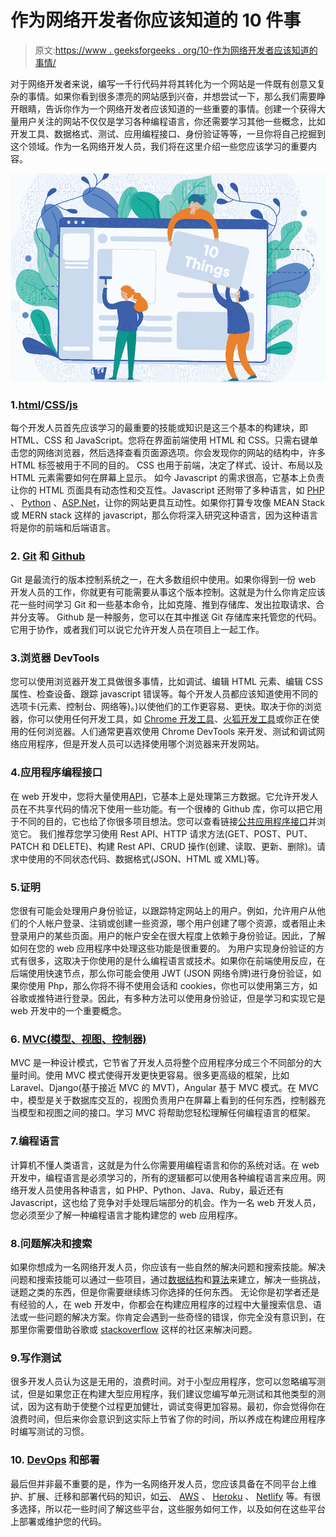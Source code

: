# 作为网络开发者你应该知道的 10 件事

> 原文:[https://www . geeksforgeeks . org/10-作为网络开发者应该知道的事情/](https://www.geeksforgeeks.org/10-things-you-should-know-as-a-web-developer/)

对于网络开发者来说，编写一千行代码并将其转化为一个网站是一件既有创意又复杂的事情。如果你看到很多漂亮的网站感到兴奋，并想尝试一下，那么我们需要睁开眼睛，告诉你作为一个网络开发者应该知道的一些重要的事情。创建一个获得大量用户关注的网站不仅仅是学习各种编程语言，你还需要学习其他一些概念，比如开发工具、数据格式、测试、应用编程接口、身份验证等等，一旦你将自己挖掘到这个领域。作为一名网络开发人员，我们将在这里介绍一些您应该学习的重要内容。

![10-Things-You-Should-Know-As-a-Web-Developer](img/150770b39be920e39caa6e9cfe878c52.png)

### 1.[html](https://www.geeksforgeeks.org/html-tutorials/)/[CSS](https://www.geeksforgeeks.org/css-tutorials/)/[js](https://www.geeksforgeeks.org/javascript-tutorial/)

每个开发人员首先应该学习的最重要的技能或知识是这三个基本的构建块，即 HTML、CSS 和 JavaScript。您将在界面前端使用 HTML 和 CSS。只需右键单击您的网络浏览器，然后选择查看页面源选项。你会发现你的网站的结构中，许多 HTML 标签被用于不同的目的。
CSS 也用于前端，决定了样式、设计、布局以及 HTML 元素需要如何在屏幕上显示。
如今 Javascript 的需求很高，它基本上负责让你的 HTML 页面具有动态性和交互性。Javascript 还附带了多种语言，如 [PHP](https://www.geeksforgeeks.org/php/) 、 [Python](https://www.geeksforgeeks.org/python-programming-language/) 、[ASP.Net](https://www.geeksforgeeks.org/introduction-to-asp-net/)，让你的网站更具互动性。如果你打算专攻像 MEAN Stack 或 MERN stack 这样的 javascript，那么你将深入研究这种语言，因为这种语言将是你的前端和后端语言。

### 2. [Git](https://git-scm.com/) 和 [Github](https://github.com)

Git 是最流行的版本控制系统之一，在大多数组织中使用。如果你得到一份 web 开发人员的工作，你就更有可能需要从事这个版本控制。这就是为什么你肯定应该花一些时间学习 Git 和一些基本命令，比如克隆、推到存储库、发出拉取请求、合并分支等。
Github 是一种服务，您可以在其中推送 Git 存储库来托管您的代码。它用于协作，或者我们可以说它允许开发人员在项目上一起工作。

### 3.浏览器 DevTools

您可以使用浏览器开发工具做很多事情，比如调试、编辑 HTML 元素、编辑 CSS 属性、检查设备、跟踪 javascript 错误等。每个开发人员都应该知道使用不同的选项卡(元素、控制台、网络等)。)以使他们的工作更容易、更快。取决于你的浏览器，你可以使用任何开发工具，如 [Chrome 开发工具](https://developers.google.com/web/tools/chrome-devtools)、[火狐开发工具](https://developer.mozilla.org/en-US/docs/Tools)或你正在使用的任何浏览器。人们通常更喜欢使用 Chrome DevTools 来开发、测试和调试网络应用程序，但是开发人员可以选择使用哪个浏览器来开发网站。

### 4.应用程序编程接口

在 web 开发中，您将大量使用[API](https://www.geeksforgeeks.org/introduction-to-apis/)，它基本上是处理第三方数据。它允许开发人员在不共享代码的情况下使用一些功能。有一个很棒的 Github 库，你可以把它用于不同的目的，它也给了你很多项目想法。您可以查看链接[公共应用程序接口](https://github.com/public-apis/public-apis)并浏览它。
我们推荐您学习使用 Rest API、HTTP 请求方法(GET、POST、PUT、PATCH 和 DELETE)、构建 Rest API、CRUD 操作(创建、读取、更新、删除)。请求中使用的不同状态代码、数据格式(JSON、HTML 或 XML)等。

### 5.证明

您很有可能会处理用户身份验证，以跟踪特定网站上的用户。例如，允许用户从他们的个人帐户登录、注销或创建一些资源，哪个用户创建了哪个资源，或者阻止未登录用户的某些页面。用户的帐户安全在很大程度上依赖于身份验证。因此，了解如何在您的 web 应用程序中处理这些功能是很重要的。
为用户实现身份验证的方式有很多，这取决于你使用的是什么编程语言或技术。如果你在前端使用反应，在后端使用快速节点，那么你可能会使用 JWT (JSON 网络令牌)进行身份验证，如果你使用 Php，那么你将不得不使用会话和 cookies，你也可以使用第三方，如谷歌或推特进行登录。因此，有多种方法可以使用身份验证，但是学习和实现它是 web 开发中的一个重要概念。

### 6. [MVC(模型、视图、控制器)](https://www.geeksforgeeks.org/mvc-design-pattern/)

MVC 是一种设计模式，它节省了开发人员将整个应用程序分成三个不同部分的大量时间。使用 MVC 模式使得开发更快更容易。很多更高级的框架，比如 Laravel、Django(基于接近 MVC 的 MVT)，Angular 基于 MVC 模式。在 MVC 中，模型是关于数据库交互的，视图负责用户在屏幕上看到的任何东西，控制器充当模型和视图之间的接口。学习 MVC 将帮助您轻松理解任何编程语言的框架。

### 7.编程语言

计算机不懂人类语言，这就是为什么你需要用编程语言和你的系统对话。在 web 开发中，编程语言是必须学习的，所有的逻辑都可以使用各种编程语言来应用。网络开发人员使用各种语言，如 PHP、Python、Java、Ruby，最近还有 Javascript，这也给了竞争对手处理后端部分的机会。作为一名 web 开发人员，您必须至少了解一种编程语言才能构建您的 web 应用程序。

### 8.问题解决和搜索

如果你想成为一名网络开发人员，你应该有一些自然的解决问题和搜索技能。解决问题和搜索技能可以通过一些项目，通过[数据结构](https://www.geeksforgeeks.org/data-structures/)和[算法](https://www.geeksforgeeks.org/fundamentals-of-algorithms/)来建立，解决一些挑战，谜题之类的东西，但是你需要继续练习你选择的任何东西。
无论你是初学者还是有经验的人，在 web 开发中，你都会在构建应用程序的过程中大量搜索信息、语法或一些问题的解决方案。你肯定会遇到一些奇怪的错误，你完全没有意识到，在那里你需要借助谷歌或 [stackoverflow](https://stackoverflow.com/) 这样的社区来解决问题。

### 9.写作测试

很多开发人员认为这是无用的，浪费时间。对于小型应用程序，您可以忽略编写测试，但是如果您正在构建大型应用程序，我们建议您编写单元测试和其他类型的测试，因为这有助于使整个过程更加健壮，调试变得更加容易。最初，你会觉得你在浪费时间，但后来你会意识到这实际上节省了你的时间，所以养成在构建应用程序时编写测试的习惯。

### 10. [DevOps](https://en.wikipedia.org/wiki/DevOps) 和部署

最后但并非最不重要的是，作为一名网络开发人员，您应该具备在不同平台上维护、扩展、迁移和部署代码的知识，如[云](https://cloud.google.com/)、 [AWS](https://aws.amazon.com/) 、 [Heroku](https://www.heroku.com/) 、 [Netlify](https://www.netlify.com/) 等。有很多选择，所以花一些时间了解这些平台，这些服务如何工作，以及如何在这些平台上部署或维护您的代码。